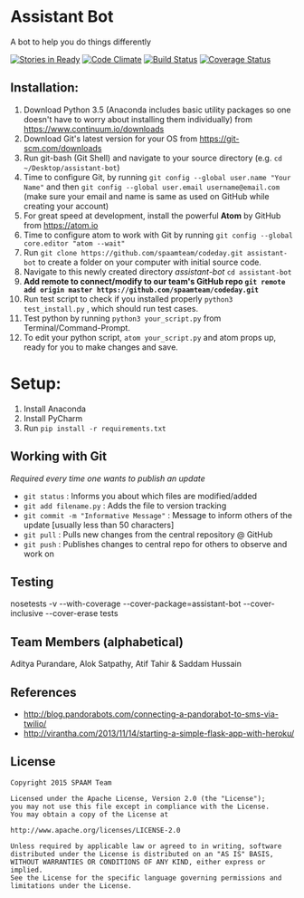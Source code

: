 

# Assistant Bot

A bot to help you do things differently

[![Stories in Ready](https://badge.waffle.io/spaamteam/airbnbchallenge.png?label=ready&title=Ready)](https://waffle.io/spaamteam/airbnbchallenge)
[![Code Climate](https://codeclimate.com/github/spaamteam/airbnbchallenge/badges/gpa.svg)](https://codeclimate.com/github/spaamteam/airbnbchallenge)
[![Build Status](https://travis-ci.org/spaamteam/airbnbchallenge.svg?branch=master)](https://travis-ci.org/spaamteam/airbnbchallenge)
[![Coverage Status](https://coveralls.io/repos/spaamteam/airbnbchallenge/badge.svg?branch=master&service=github)](https://coveralls.io/github/spaamteam/airbnbchallenge?branch=master)

## Installation:

1. Download Python 3.5 (Anaconda includes basic utility packages so one doesn't have to worry about installing them individually) from https://www.continuum.io/downloads
2. Download Git's latest version for your OS from https://git-scm.com/downloads
3. Run git-bash (Git Shell) and navigate to your source directory (e.g. `cd ~/Desktop/assistant-bot`)
4. Time to configure Git, by running `git config --global user.name "Your Name"` and then `git config --global user.email username@email.com` (make sure your email and name is same as used on GitHub while creating your account)
5. For great speed at development, install the powerful **Atom** by GitHub from https://atom.io
6. Time to configure atom to work with Git by running `git config --global core.editor "atom --wait"`
7. Run `git clone https://github.com/spaamteam/codeday.git assistant-bot` to create a folder on your computer with initial source code.
8. Navigate to this newly created directory *assistant-bot* `cd assistant-bot`
9. **Add remote to connect/modify to our team's GitHub repo `git remote add origin master https://github.com/spaamteam/codeday.git`**
10. Run test script to check if you installed properly `python3 test_install.py` , which should run test cases.
11. Test python by running `python3 your_script.py` from Terminal/Command-Prompt.
12. To edit your python script, `atom your_script.py` and atom props up, ready for you to make changes and save.

# Setup:

1. Install Anaconda
2. Install PyCharm
3. Run `pip install -r requirements.txt`

## Working with Git

*Required every time one wants to publish an update*
- `git status` : Informs you about which files are modified/added
- `git add filename.py` : Adds the file to version tracking
- `git commit -m "Informative Message"` : Message to inform others of the update [usually less than 50 characters]
- `git pull` : Pulls new changes from the central repository @ GitHub
- `git push` : Publishes changes to central repo for others to observe and work on

## Testing

nosetests -v --with-coverage --cover-package=assistant-bot --cover-inclusive --cover-erase tests

## Team Members (alphabetical)

Aditya Purandare, Alok Satpathy, Atif Tahir & Saddam Hussain

## References

- http://blog.pandorabots.com/connecting-a-pandorabot-to-sms-via-twilio/
- http://virantha.com/2013/11/14/starting-a-simple-flask-app-with-heroku/

## License

    Copyright 2015 SPAAM Team

    Licensed under the Apache License, Version 2.0 (the "License");
    you may not use this file except in compliance with the License.
    You may obtain a copy of the License at

    http://www.apache.org/licenses/LICENSE-2.0

    Unless required by applicable law or agreed to in writing, software
    distributed under the License is distributed on an "AS IS" BASIS,
    WITHOUT WARRANTIES OR CONDITIONS OF ANY KIND, either express or implied.
    See the License for the specific language governing permissions and
    limitations under the License.
